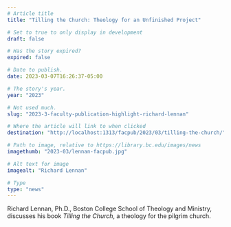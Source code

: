 ```yaml
---
# Article title
title: "Tilling the Church: Theology for an Unfinished Project"

# Set to true to only display in development
draft: false

# Has the story expired?
expired: false

# Date to publish. 
date: 2023-03-07T16:26:37-05:00

# The story's year.
year: "2023"

# Not used much.
slug: "2023-3-faculty-publication-highlight-richard-lennan"

# Where the article will link to when clicked
destination: "http://localhost:1313/facpub/2023/03/tilling-the-church/"

# Path to image, relative to https://library.bc.edu/images/news
imagethumb: "2023-03/lennan-facpub.jpg"

# Alt text for image
imagealt: "Richard Lennan"

# Type
type: "news"
---
```


Richard Lennan, Ph.D., Boston College School of Theology and Ministry, discusses his book *Tilling the Church*, a theology for the pilgrim church.